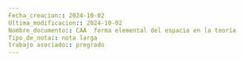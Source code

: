```yaml
---
Fecha_creacion:: 2024-10-02
Ultima_modificacion:: 2024-10-02
Nombre_documento:: CAA  forma elemental del espacio en la teoría
Tipo_de_nota:: nota larga 
trabajo asociado:: pregrado
---
```



